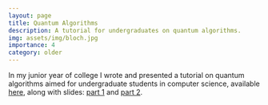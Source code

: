 ```yaml
---
layout: page
title: Quantum Algorithms
description: A tutorial for undergraduates on quantum algorithms.
img: assets/img/bloch.jpg
importance: 4
category: older
---
```


In my junior year of college I wrote and presented a tutorial on quantum algorithms aimed for undergraduate students in computer science, available [here](assets/pdf/quantum_tutorial.pdf), along with slides: [part 1](assets/pdf/quantum_presentation_1.pdf) and [part 2](assets/pdf/quantum_presentation_2.pdf).